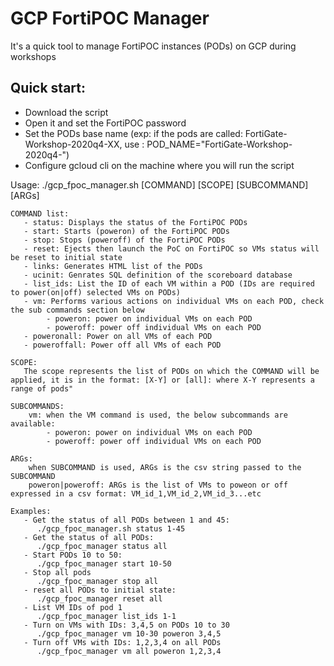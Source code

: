# GCP FortiPOC Manager
It's a quick tool to manage FortiPOC instances (PODs) on GCP during workshops
## Quick start:
- Download the script
- Open it and set the FortiPOC password
- Set the PODs base name (exp: if the pods are called: FortiGate-Workshop-2020q4-XX, use : POD_NAME="FortiGate-Workshop-2020q4-")
- Configure gcloud cli on the machine where you will run the script

Usage: ./gcp_fpoc_manager.sh [COMMAND] [SCOPE] [SUBCOMMAND] [ARGs]

	COMMAND list:
	   - status: Displays the status of the FortiPOC PODs
	   - start: Starts (poweron) of the FortiPOC PODs
	   - stop: Stops (poweroff) of the FortiPOC PODs
	   - reset: Ejects then launch the PoC on FortiPOC so VMs status will be reset to initial state
	   - links: Generates HTML list of the PODs
	   - ucinit: Genrates SQL definition of the scoreboard database
	   - list_ids: List the ID of each VM within a POD (IDs are required to power(on|off) selected VMs on PODs)
	   - vm: Performs various actions on individual VMs on each POD, check the sub commands section below 
	        - poweron: power on individual VMs on each POD
	        - poweroff: power off individual VMs on each POD
	   - poweronall: Power on all VMs of each POD
	   - poweroffall: Power off all VMs of each POD

	SCOPE:
	   The scope represents the list of PODs on which the COMMAND will be applied, it is in the format: [X-Y] or [all]: where X-Y represents a range of pods"

	SUBCOMMANDS:
		vm: when the VM command is used, the below subcommands are available:
            - poweron: power on individual VMs on each POD
            - poweroff: power off individual VMs on each POD

	ARGs:
		when SUBCOMMAND is used, ARGs is the csv string passed to the SUBCOMMAND
		poweron|poweroff: ARGs is the list of VMs to poweon or off expressed in a csv format: VM_id_1,VM_id_2,VM_id_3...etc

	Examples:
	   - Get the status of all PODs between 1 and 45:
	      ./gcp_fpoc_manager.sh status 1-45
	   - Get the status of all PODs:
	      ./gcp_fpoc_manager status all
	   - Start PODs 10 to 50:
	      ./gcp_fpoc_manager start 10-50
	   - Stop all pods
	      ./gcp_fpoc_manager stop all 
	   - reset all PODs to initial state:
	      ./gcp_fpoc_manager reset all 
	   - List VM IDs of pod 1
	      ./gcp_fpoc_manager list_ids 1-1
	   - Turn on VMs with IDs: 3,4,5 on PODs 10 to 30
	      ./gcp_fpoc_manager vm 10-30 poweron 3,4,5
	   - Turn off VMs with IDs: 1,2,3,4 on all PODs
	      ./gcp_fpoc_manager vm all poweron 1,2,3,4
